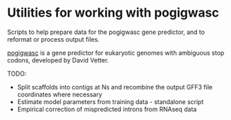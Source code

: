 Utilities for working with pogigwasc
====================================

Scripts to help prepare data for the pogigwasc gene predictor, and to reformat
or process output files.

[pogigwasc](https://github.com/Swart-lab/pogigwasc) is a gene predictor for
eukaryotic genomes with ambiguous stop codons, developed by David Vetter.

TODO:
 * Split scaffolds into contigs at Ns and recombine the output GFF3 file coordinates where necessary
 * Estimate model parameters from training data - standalone script
 * Empirical correction of mispredicted introns from RNAseq data
